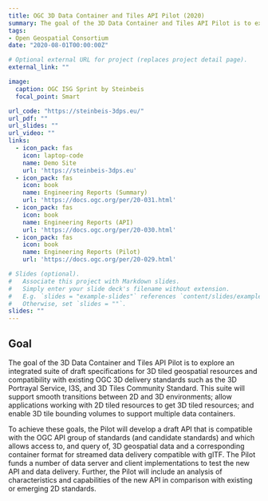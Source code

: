 ```yaml
---
title: OGC 3D Data Container and Tiles API Pilot (2020)
summary: The goal of the 3D Data Container and Tiles API Pilot is to explore an integrated suite of draft specifications for 3D tiled geospatial resources and compatibility with existing OGC 3D delivery standards such as the 3D Portrayal Service, I3S, and 3D Tiles Community Standard. This suite will support smooth transitions between 2D and 3D environments; allow applications working with 2D tiled resources to get 3D tiled resources; and enable 3D tile bounding volumes to support multiple data containers.
tags:
- Open Geospatial Consortium
date: "2020-08-01T00:00:00Z"

# Optional external URL for project (replaces project detail page).
external_link: ""

image:
  caption: OGC ISG Sprint by Steinbeis
  focal_point: Smart

url_code: "https://steinbeis-3dps.eu/"
url_pdf: ""
url_slides: ""
url_video: ""
links:
  - icon_pack: fas
    icon: laptop-code
    name: Demo Site
    url: 'https://steinbeis-3dps.eu'
  - icon_pack: fas
    icon: book
    name: Engineering Reports (Summary)
    url: 'https://docs.ogc.org/per/20-031.html'
  - icon_pack: fas
    icon: book
    name: Engineering Reports (API)
    url: 'https://docs.ogc.org/per/20-030.html'
  - icon_pack: fas
    icon: book
    name: Engineering Reports (Pilot)
    url: 'https://docs.ogc.org/per/20-029.html'

# Slides (optional).
#   Associate this project with Markdown slides.
#   Simply enter your slide deck's filename without extension.
#   E.g. `slides = "example-slides"` references `content/slides/example-slides.md`.
#   Otherwise, set `slides = ""`.
slides: ""
---
```


## Goal

The goal of the 3D Data Container and Tiles API Pilot is to explore an integrated suite of draft specifications for 3D tiled geospatial resources and compatibility with existing OGC 3D delivery standards such as the 3D Portrayal Service, I3S, and 3D Tiles Community Standard. This suite will support smooth transitions between 2D and 3D environments; allow applications working with 2D tiled resources to get 3D tiled resources; and enable 3D tile bounding volumes to support multiple data containers.

To achieve these goals, the Pilot will develop a draft API that is compatible with the OGC API group of standards (and candidate standards) and which allows access to, and query of, 3D geospatial data and a corresponding container format for streamed data delivery compatible with glTF. The Pilot funds a number of data server and client implementations to test the new API and data delivery. Further, the Pilot will include an analysis of characteristics and capabilities of the new API in comparison with existing or emerging 2D standards.


